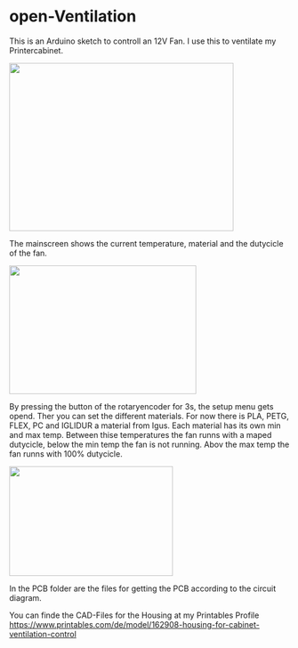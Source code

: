 # open-Ventilation

This is an Arduino sketch to controll an 12V Fan. I use this to ventilate my Printercabinet. 

<img src="https://user-images.githubusercontent.com/74827898/218267789-d42504ba-00f3-40d7-9853-e34cf54e7a7b.jpg" width="403" height="302">

The mainscreen shows the current temperature, material and the dutycicle of the fan.

<img src="https://user-images.githubusercontent.com/74827898/218267807-d876c021-c1a1-4d8f-ba48-8c7f13a479c5.jpg" width="336" height="231">

By pressing the button of the rotaryencoder for 3s, the setup menu gets opend. Ther you can set the different materials.
For now there is PLA, PETG, FLEX, PC and IGLIDUR a material from Igus. 
Each material has its own min and max temp. Between thise temperatures the fan runns with a maped dutycicle, below the min temp the fan is not running.
Abov the max temp the fan runns with 100% dutycicle.

<img src="https://user-images.githubusercontent.com/74827898/218267813-f431670b-728f-423f-8b89-dc367e704677.jpg" width="294" height="197">


In the PCB folder are the files for getting the PCB according to the circuit diagram.

You can finde the CAD-Files for the Housing at my Printables Profile https://www.printables.com/de/model/162908-housing-for-cabinet-ventilation-control

